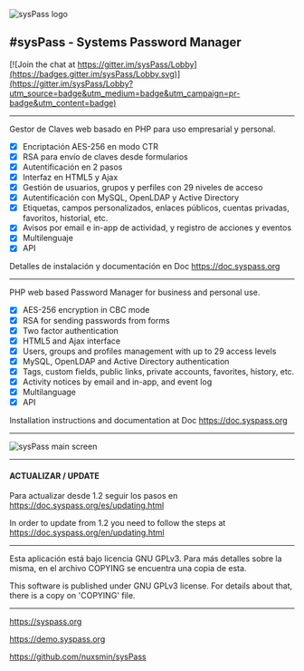 ![sysPass logo](https://syspass.org/assets/imgs/syspass.png)

## #sysPass - Systems Password Manager

[![Join the chat at https://gitter.im/sysPass/Lobby](https://badges.gitter.im/sysPass/Lobby.svg)](https://gitter.im/sysPass/Lobby?utm_source=badge&utm_medium=badge&utm_campaign=pr-badge&utm_content=badge)

----------------

Gestor de Claves web basado en PHP para uso empresarial y personal.

- [x] Encriptación AES-256 en modo CTR
- [x] RSA para envío de claves desde formularios
- [x] Autentificación en 2 pasos
- [x] Interfaz en HTML5 y Ajax
- [x] Gestión de usuarios, grupos y perfiles con 29 niveles de acceso
- [x] Autentificación con MySQL, OpenLDAP y Active Directory
- [x] Etiquetas, campos personalizados, enlaces públicos, cuentas privadas, favoritos, historial, etc. 
- [x] Avisos por email e in-app de actividad, y registro de acciones y eventos
- [x] Multilenguaje
- [x] API

Detalles de instalación y documentación en Doc https://doc.syspass.org

----------------

PHP web based Password Manager for business and personal use.

- [x] AES-256 encryption in CBC mode
- [x] RSA for sending passwords from forms
- [x] Two factor authentication
- [x] HTML5 and Ajax interface
- [x] Users, groups and profiles management with up to 29 access levels
- [x] MySQL, OpenLDAP and Active Directory authentication
- [x] Tags, custom fields, public links, private accounts, favorites, history, etc.
- [x] Activity notices by email and in-app, and event log
- [x] Multilanguage
- [x] API

Installation instructions and documentation at Doc https://doc.syspass.org

----------------

![sysPass main screen](https://syspass.org/assets/imgs/app/layout_1.png)

----------------

#### ACTUALIZAR / UPDATE

Para actualizar desde 1.2 seguir los pasos en https://doc.syspass.org/es/updating.html

In order to update from 1.2 you need to follow the steps at https://doc.syspass.org/en/updating.html

----------------

Esta aplicación está bajo licencia GNU GPLv3. Para más detalles sobre la misma, 
en el archivo COPYING se encuentra una copia de esta.

This software is published under GNU GPLv3 license. For details about that, there is
a copy on 'COPYING' file.

----------------

https://syspass.org

https://demo.syspass.org

https://github.com/nuxsmin/sysPass
